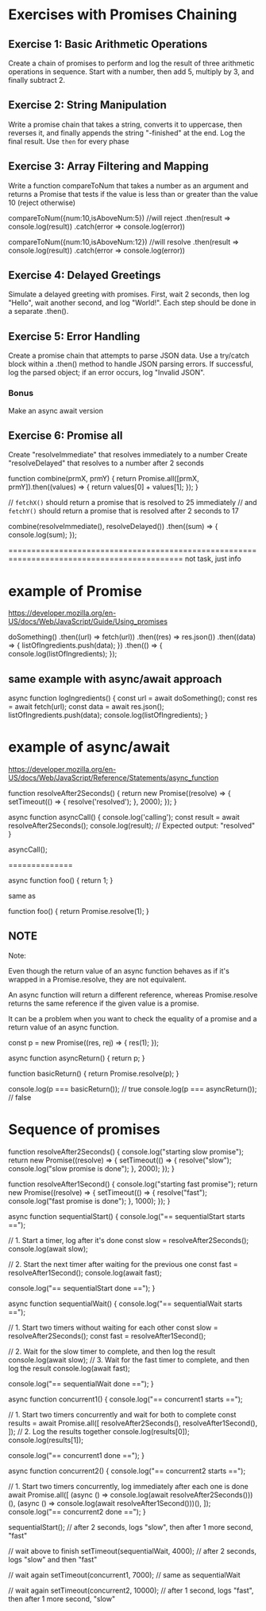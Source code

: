 # Exercises with Promises Chaining

## Exercise 1: Basic Arithmetic Operations
Create a chain of promises to perform and log the result of three arithmetic operations in sequence. 
Start with a number, then add 5, multiply by 3, and finally subtract 2.

## Exercise 2: String Manipulation
Write a promise chain that takes a string, 
converts it to uppercase, 
then reverses it, 
and finally appends the string "-finished" at the end. 
Log the final result.
Use `then` for every phase

## Exercise 3: Array Filtering and Mapping
Write a function compareToNum that takes a number as an argument and returns a Promise
that tests if the value is less than or greater than the value 10 (reject otherwise)

compareToNum({num:10,isAboveNum:5}) //will reject
.then(result => console.log(result))
.catch(error => console.log(error))

compareToNum({num:10,isAboveNum:12}) //will resolve
.then(result => console.log(result))
.catch(error => console.log(error))

## Exercise 4: Delayed Greetings
Simulate a delayed greeting with promises. 
First, wait 2 seconds, then log "Hello", 
wait another second, and log "World!". 
Each step should be done in a separate .then().

## Exercise 5: Error Handling
Create a promise chain that attempts to parse JSON data. 
Use a try/catch block within a .then() method to handle JSON parsing errors. 
If successful, log the parsed object; 
if an error occurs, log "Invalid JSON".

### Bonus
Make an async await version


## Exercise 6: Promise all
Create "resolveImmediate" that resolves immediately to a number
Create "resolveDelayed" that resolves to a number after 2 seconds

function combine(prmX, prmY) {
  return Promise.all([prmX, prmY]).then((values) => {
  return values[0] + values[1];
  });
}

// `fetchX()` should return a promise that is resolved to 25 immediately
// and `fetchY()` should return a promise that is resolved after 2 seconds to 17

combine(resolveImmediate(), resolveDelayed())
.then((sum) => {
console.log(sum);
});



============================================================================================
not task, just info

# example of Promise
https://developer.mozilla.org/en-US/docs/Web/JavaScript/Guide/Using_promises

doSomething()
  .then((url) => fetch(url))
  .then((res) => res.json())
  .then((data) => {
    listOfIngredients.push(data);
  })
  .then(() => {
    console.log(listOfIngredients);
  });


## same example with async/await approach
async function logIngredients() {
  const url = await doSomething();
  const res = await fetch(url);
  const data = await res.json();
  listOfIngredients.push(data);
  console.log(listOfIngredients);
}


# example of async/await
https://developer.mozilla.org/en-US/docs/Web/JavaScript/Reference/Statements/async_function

function resolveAfter2Seconds() {
  return new Promise((resolve) => {
    setTimeout(() => {
      resolve('resolved');
    }, 2000);
  });
}

async function asyncCall() {
  console.log('calling');
  const result = await resolveAfter2Seconds();
  console.log(result);
  // Expected output: "resolved"
}

asyncCall();


==============

async function foo() {
  return 1;
}

same as 

function foo() {
  return Promise.resolve(1);
}

## NOTE

Note:

Even though the return value of an async function behaves as if it's wrapped in a Promise.resolve, they are not equivalent.

An async function will return a different reference, whereas Promise.resolve returns the same reference if the given value is a promise.

It can be a problem when you want to check the equality of a promise and a return value of an async function.


const p = new Promise((res, rej) => {
  res(1);
});

async function asyncReturn() {
  return p;
}

function basicReturn() {
  return Promise.resolve(p);
}

console.log(p === basicReturn()); // true
console.log(p === asyncReturn()); // false


# Sequence of promises

function resolveAfter2Seconds() {
  console.log("starting slow promise");
  return new Promise((resolve) => {
    setTimeout(() => {
      resolve("slow");
      console.log("slow promise is done");
    }, 2000);
  });
}

function resolveAfter1Second() {
  console.log("starting fast promise");
  return new Promise((resolve) => {
    setTimeout(() => {
      resolve("fast");
      console.log("fast promise is done");
    }, 1000);
  });
}

async function sequentialStart() {
  console.log("== sequentialStart starts ==");

  // 1. Start a timer, log after it's done
  const slow = resolveAfter2Seconds();
  console.log(await slow);

  // 2. Start the next timer after waiting for the previous one
  const fast = resolveAfter1Second();
  console.log(await fast);

  console.log("== sequentialStart done ==");
}

<!-- sequentialStart()
 == sequentialWait starts ==
starting slow promise
slow promise is done
slow
starting fast promise
fast promise is done
fast
== sequentialWait done == -->

async function sequentialWait() {
  console.log("== sequentialWait starts ==");

  // 1. Start two timers without waiting for each other
  const slow = resolveAfter2Seconds();
  const fast = resolveAfter1Second();

  // 2. Wait for the slow timer to complete, and then log the result
  console.log(await slow);
  // 3. Wait for the fast timer to complete, and then log the result
  console.log(await fast);

  console.log("== sequentialWait done ==");
}

<!-- sequentialWait()
 == sequentialWait starts ==
starting slow promise
starting fast promise
fast promise is done
slow promise is done
slow
fast
== sequentialWait done == -->


async function concurrent1() {
  console.log("== concurrent1 starts ==");

  // 1. Start two timers concurrently and wait for both to complete
  const results = await Promise.all([
    resolveAfter2Seconds(),
    resolveAfter1Second(),
  ]);
  // 2. Log the results together
  console.log(results[0]);
  console.log(results[1]);

  console.log("== concurrent1 done ==");
}

<!-- concurrent1()
 == sequentialWait starts ==
starting slow promise
starting fast promise
fast promise is done
slow promise is done
slow
fast
== sequentialWait done == -->

async function concurrent2() {
  console.log("== concurrent2 starts ==");

  // 1. Start two timers concurrently, log immediately after each one is done
  await Promise.all([
    (async () => console.log(await resolveAfter2Seconds()))(),
    (async () => console.log(await resolveAfter1Second()))(),
  ]);
  console.log("== concurrent2 done ==");
}

<!-- concurrent2()
 == sequentialWait starts ==
starting slow promise
starting fast promise
fast promise is done
fast
slow promise is done
slow
== sequentialWait done == -->

<!-- 
Why "fast promise is done" Before "slow promise is done"?
This is because both promises start executing simultaneously right when they are initiated, due to JavaScript's non-blocking, asynchronous nature.
The "fast" promise completes its operation in 1 second, whereas the "slow" promise takes 5 seconds to complete. Despite being awaited in sequence (which affects when their results are logged), their completion ("done" logging) reflects their individual durations, not the order in which their results are awaited and logged.
 -->

sequentialStart(); // after 2 seconds, logs "slow", then after 1 more second, "fast"


// wait above to finish
setTimeout(sequentialWait, 4000); // after 2 seconds, logs "slow" and then "fast"


// wait again
setTimeout(concurrent1, 7000); // same as sequentialWait


// wait again
setTimeout(concurrent2, 10000); // after 1 second, logs "fast", then after 1 more second, "slow"
